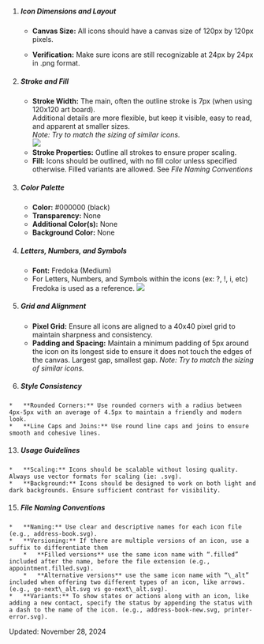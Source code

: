1.  ##### Icon Dimensions and Layout
    
    *   **Canvas Size:** All icons should have a canvas size of 120px by 120px pixels.  
        
    *   **Verification:** Make sure icons are still recognizable at 24px by 24px in .png format.
  
3.  ##### Stroke and Fill
    
    *   **Stroke Width:** The main, often the outline stroke is 7px (when using 120x120 art board).  
        Additional details are more flexible, but keep it visible, easy to read, and apparent at smaller sizes.  
        _Note: Try to match the sizing of similar icons._  
        ![](https://ysui.org/img/example-server-stroke-redline-3-sm.png)
    *   **Stroke Properties:** Outline all strokes to ensure proper scaling.
    *   **Fill:** Icons should be outlined, with no fill color unless specified otherwise. Filled variants are allowed. See _File Naming Conventions_
  
5.  ##### Color Palette
    
    *   **Color:** #000000 (black)
    *   **Transparency:** None
    *   **Additional Color(s):** None
    *   **Background Color:** None
  
7.  ##### Letters, Numbers, and Symbols
    
    *   **Font:** Fredoka (Medium)
    *   For Letters, Numbers, and Symbols within the icons (ex: ?, !, i, etc) Fredoka is used as a reference.
        ![](https://ysui.org/img/example-fredoka-redline-2-sm.png)
  
9.  ##### Grid and Alignment
    
    *   **Pixel Grid:** Ensure all icons are aligned to a 40x40 pixel grid to maintain sharpness and consistency.
    *   **Padding and Spacing:** Maintain a minimum padding of 5px around the icon on its longest side to ensure it does not touch the edges of the canvas. Largest gap, smallest gap. _Note: Try to match the sizing of similar icons._
  
11.  ##### Style Consistency
    
    *   **Rounded Corners:** Use rounded corners with a radius between 4px-5px with an average of 4.5px to maintain a friendly and modern look.
    *   **Line Caps and Joins:** Use round line caps and joins to ensure smooth and cohesive lines.
  
13.  ##### Usage Guidelines
    
    *   **Scaling:** Icons should be scalable without losing quality. Always use vector formats for scaling (ie: .svg).
    *   **Background:** Icons should be designed to work on both light and dark backgrounds. Ensure sufficient contrast for visibility.
  
15.  ##### File Naming Conventions
    
    *   **Naming:** Use clear and descriptive names for each icon file (e.g., address-book.svg).
    *   **Versioning:** If there are multiple versions of an icon, use a suffix to differentiate them
        *   **Filled versions** use the same icon name with “.filled” included after the name, before the file extension (e.g., appointment.filled.svg).
        *   **Alternative versions** use the same icon name with “\_alt” included when offering two different types of an icon, like arrows. (e.g., go-next\_alt.svg vs go-next\_alt.svg).
    *   **Variants:** To show states or actions along with an icon, like adding a new contact, specify the status by appending the status with a dash to the name of the icon. (e.g., address-book-new.svg, printer-error.svg).

  
  
Updated: November 28, 2024